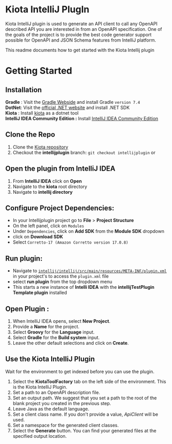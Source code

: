 # Kiota IntelliJ PlugIn
<!-- Plugin description -->
Kiota IntelliJ plugin is used to generate an API client to call any OpenAPI described API you are interested in from an OpenAPI specification.
One of the goals of the project is to provide the best code generator support possible for OpenAPI and JSON Schema features from IntelliJ platform.
<!-- Plugin description end -->

This readme documents how to get started with the Kiota Intellij plugin
# Getting Started
## Installation ##
**Gradle** : Visit the [Gradle Webside](https://gradle.org/install/) and install Gradle `version 7.4`   
**DotNet**: Visit the [official .NET website](https://dotnet.microsoft.com/en-us/download) and install .NET SDK  
**Kiota** : Install [kiota](https://learn.microsoft.com/en-us/openapi/kiota/install#install-as-net-tool) as a dotnet tool  
**IntelliJ IDEA Community Edition :** Install [IntelliJ IDEA Community Edition](https://www.jetbrains.com/idea/download)  
## Clone the Repo
1. Clone the [Kiota repository](https://github.com/microsoft/kiota) 
2. Checkout the **intellijplugin** branch: `git checkout intellijplugin` or

## Open the plugin from IntelliJ IDEA ##

1. From **IntelliJ IDEA** click on **Open**
2. Navigate to the **kiota** root directory
3. Navigate to **intellij directory**

## Configure Project Dependencies: ##
- In your Intellijplugin project go to **File** > **Project Structure**
- On the left panel, click on `Modules`
- Under `Dependencies`, click on **Add SDK** from the **Module SDK** dropdown
- click on **Download SDK**
- Select `Corretto-17 (Amazon Corretto version 17.0.8)`   

## Run plugin: ##
- Navigate to [`intellij/intellij/src/main/resources/META-INF/plugin.xml`](https://github.com/microsoft/kiota/blob/intellijplugin/intellij/src/main/resources/META-INF/plugin.xml) in your project's to access the `plugin.xml` file
- select **run plugin** from the top dropdown menu
- This starts a new instance of **Intelli IDEA** with the **intellijTestPlugin Template plugin** installed

## Open Plugin : ##
1. When IntelliJ IDEA opens, select **New Project**.
2. Provide a **Name** for the project.
3. Select **Groovy** for the **Language** input.
4. Select **Gradle** for the **Build system** input.
5. Leave the other default selections and click on **Create**.

## Use the Kiota IntelliJ Plugin ##  
Wait for the environment to get indexed before you can use the plugin.
   1. Select the **KiotaToolFactory** tab on the left side of the environment. This is the Kiota IntelliJ Plugin.
   2. Set a path to an OpenAPI description file.
   3. Set an output path. We suggest that you set a path to the root of the blank project you created in the previous step.
   4. Leave Java as the default language.
   5. Set a client class name. If you don't provide a value, *ApiClient* will be used.
   6. Set a namespace for the generated client classes.
   7. Select the **Generate** button. You can find your generated files at the specified output location.